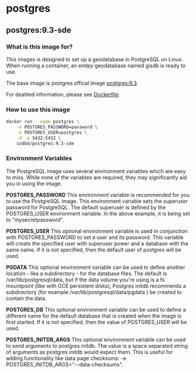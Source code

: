 # postgres

## postgres:9.3-sde

### What is this image for?

This images is designed to set up a geodatabase in PostgreSQL on Linux. When running a container, an emtpy geodatabase named gisdb is ready to use.

The base image is postgres offical image [postgres:9.3](https://hub.docker.com/_/postgres/).

For deatiled information, please see [Dockerfile](https://github.com/xzdbd/dockerfiles/blob/master/postgres/9.3-sde/Dockerfile).

### How to use this image

```bash
docker run --name postgres \
	-e POSTGRES_PASSWORD=password \
	-e POSTGRES_USER=postgres \
	-d -p 5432:5432 \
	xzdbd/postgres:9.3-sde
```

### Environment Variables

The PostgreSQL image uses several environment variables which are easy to miss. While none of the variables are required, they may significantly aid you in using the image.

**POSTGRES_PASSWORD**
This environment variable is recommended for you to use the PostgreSQL image. This environment variable sets the superuser password for PostgreSQL. The default superuser is defined by the POSTGRES_USER environment variable. In the above example, it is being set to "mysecretpassword".

**POSTGRES_USER**
This optional environment variable is used in conjunction with POSTGRES_PASSWORD to set a user and its password. This variable will create the specified user with superuser power and a database with the same name. If it is not specified, then the default user of postgres will be used.

**PGDATA**
This optional environment variable can be used to define another location - like a subdirectory - for the database files. The default is /var/lib/postgresql/data, but if the data volume you're using is a fs mountpoint (like with GCE persistent disks), Postgres initdb recommends a subdirectory (for example /var/lib/postgresql/data/pgdata ) be created to contain the data.

**POSTGRES_DB**
This optional environment variable can be used to define a different name for the default database that is created when the image is first started. If it is not specified, then the value of POSTGRES_USER will be used.

**POSTGRES_INITDB_ARGS**
This optional environment variable can be used to send arguments to postgres initdb. The value is a space separated string of arguments as postgres initdb would expect them. This is useful for adding functionality like data page checksums: -e POSTGRES_INITDB_ARGS="--data-checksums".




